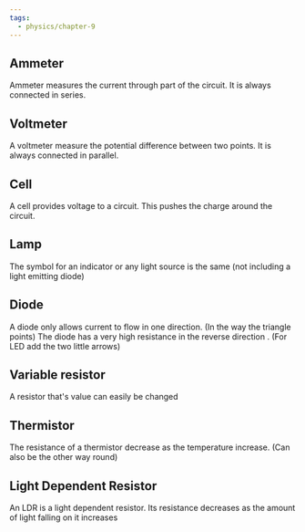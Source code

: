 ```yaml
---
tags:
  - physics/chapter-9
---
```

## Ammeter

Ammeter measures the current through part of the circuit. It is always connected in series.

## Voltmeter

A voltmeter measure the potential difference between two points. It is always connected in parallel.

## Cell

A cell provides voltage to a circuit. This pushes the charge around the circuit.

## Lamp

The symbol for an indicator or any light source is the same (not including a light emitting diode)

## Diode

A diode only allows current to flow in one direction. (In the way the triangle points) The diode has a very high resistance in the reverse direction . (For LED add the two little arrows)

## Variable resistor

A resistor that's value can easily be changed

## Thermistor

The resistance of a thermistor decrease as the temperature increase. (Can also be the other way round)

## Light Dependent Resistor

An LDR is a light dependent resistor. Its resistance decreases as the amount of light falling on it increases